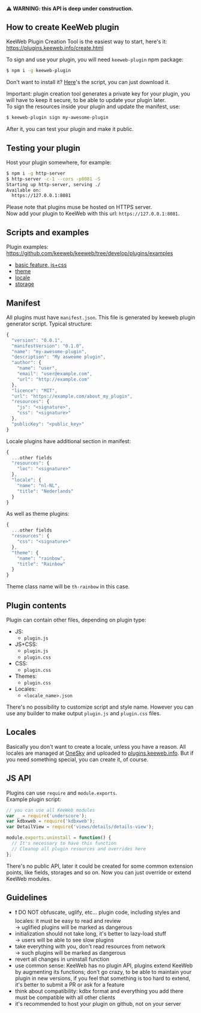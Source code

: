 #### ⚠️ WARNING: this API is deep under construction.

## How to create KeeWeb plugin

KeeWeb Plugin Creation Tool is the easiest way to start, here's it:  
https://plugins.keeweb.info/create.html

To sign and use your plugin, you will need `keeweb-plugin` npm package:
```bash
$ npm i -g keeweb-plugin
```

Don't want to install it? [Here](https://github.com/keeweb/keeweb/blob/develop/plugins/keeweb-plugin/keeweb-plugin.js)'s the script, you can just download it.

Important: plugin creation tool generates a private key for your plugin, you will have to keep it secure, to be able to update your plugin later.  
To sign the resources inside your plugin and update the manifest, use:  

```bash
$ keeweb-plugin sign my-awesome-plugin
```

After it, you can test your plugin and make it public.

## Testing your plugin

Host your plugin somewhere, for example:
```bash
$ npm i -g http-server
$ http-server -c-1 --cors -p8081 -S
Starting up http-server, serving ./
Available on:
  https://127.0.0.1:8081
```

Please note that plugins muse be hosted on HTTPS server.  
Now add your plugin to KeeWeb with this url: `https://127.0.0.1:8081`.

## Scripts and examples

Plugin examples: https://github.com/keeweb/keeweb/tree/develop/plugins/examples  
- [basic feature, js+css](https://github.com/keeweb/keeweb/tree/develop/plugins/examples/psychodelic)
- [theme](https://github.com/keeweb/keeweb/tree/develop/plugins/examples/rainbow-theme)
- [locale](https://github.com/keeweb/keeweb/tree/develop/plugins/examples/square-language)
- [storage](https://github.com/keeweb/keeweb/tree/develop/plugins/examples/fail-storage)

## Manifest

All plugins must have `manifest.json`. This file is generated by keeweb plugin generator script.
Typical structure:

```js
{
  "version": "0.0.1",
  "manifestVersion": "0.1.0",
  "name": "my-awesome-plugin",
  "description": "My asweome plugin",
  "author": {
    "name": "user",
    "email": "user@example.com",
    "url": "http://example.com"
  },
  "licence": "MIT",
  "url": "https://example.com/about_my_plugin",
  "resources": {
    "js": "<signature>",
    "css": "<signature>"
  },
  "publicKey": "<public_key>"
}
```

Locale plugins have additional section in manifest:

```js
{
  ...other fields
  "resources": {
    "loc": "<signature>"
  },
  "locale": {
    "name": "nl-NL",
    "title": "Nederlands"
  }
}
```

As well as theme plugins:

```js
{
  ...other fields
  "resources": {
    "css": "<signature>"
  },
  "theme": {
    "name": "rainbow",
    "title": "Rainbow"
  }
}
```

Theme class name will be `th-rainbow` in this case.

## Plugin contents

Plugin can contain other files, depending on plugin type:

- JS:
  - `plugin.js`
- JS+CSS:
  - `plugin.js`
  - `plugin.css`
- CSS:
  - `plugin.css`
- Themes:
  - `plugin.css`
- Locales:
  - `<locale_name>.json`

There's no possibility to customize script and style name. However you can use any builder to make output `plugin.js` and `plugin.css` files.

## Locales

Basically you don't want to create a locale, unless you have a reason. All locales are managed at [OneSky](http://keeweb.oneskyapp.com/) and uploaded to [plugins.keeweb.info](https://plugins.keeweb.info/). But if you need something special, you can create it, of course.

## JS API

Plugins can use `require` and `module.exports`.  
Example plugin script:

```js
// you can use all KeeWeb modules
var _ = require('underscore');
var kdbxweb = require('kdbxweb');
var DetailView = require('views/details/details-view');

module.exports.uninstall = function() {
  // It's necessary to have this function
  // Cleanup all plugin resources and overrides here
};
```

There's no public API, later it could be created for some common extension points, like fields, storages and so on. Now you can just override or extend KeeWeb modules.

## Guidelines

- ❗️ DO NOT obfuscate, uglify, etc... plugin code, including styles and locales: it must be easy to read and review  
&rarr; uglified plugins will be marked as dangerous  
- initialization should not take long, it's better to lazy-load stuff  
&rarr; users will be able to see slow plugins  
- take everything with you, don't read resources from network  
&rarr; such plugins will be marked as dangerous  
- revert all changes in uninstall function  
- use common sense: KeeWeb has no plugin API, plugins extend KeeWeb by augmenting its functions; don't go crazy, to be able to maintain your plugin in new versions, if you feel that something is too hard to extend, it's better to submit a PR or ask for a feature  
- think about compatibility: kdbx format and everything you add there must be compatible with all other clients
- it's recommended to host your plugin on github, not on your server